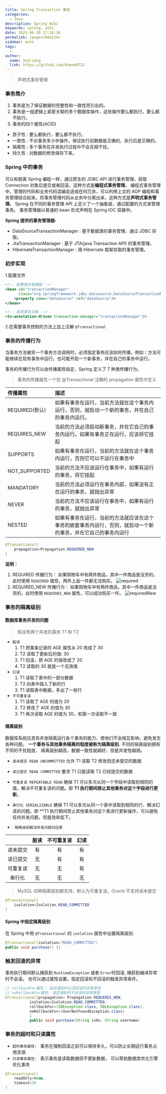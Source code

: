 ```yaml
---
title: Spring Transaction 事务
categories:
  - Java
description: Spring Wiki
keywords: spring, wiki
date: 2021-06-30 17:24:16
permalink: /pages/04a219/
sidebar: auto
tags:
  -
author:
  name: Xueliang
  link: https://github.com/Human0722
---
```

> 声明式事务管理

### 事务简介
1. 事务是为了保证数据的完整性和一致性而引出的。
2. 事务是一组逻辑上紧密关联的多个数据库操作，这些操作要么都执行，要么都不执行。
3. 事务的四个属性(ACID)
- 原子性 : 要么都执行，要么都不执行。
- 一致性 : 不论事务多少步操作，保证执行前数据是正确的，执行后是正确的。
- 隔离性 : 多个事务在并发执行过程中不会互相干扰。
- 持久性 : 对数据的修改保存下来。

### Spring 中的事务
可以和脱离 Spring 编程一样，通过原生的 JDBC API 进行事务管理，获取 Connection 对象后提交或者回滚，这种方式是**编程式事务管理**。
编程式事务管理中，管理的代码和业务代码混编会造成在吗冗余，可以利用上文的 AOP 编程和事务管理结合起来。将事务管理代码从业务中分离出来，这种方式是**声明式事务管理**。
Spring 在不同的事务管理 API 上定义了一个抽象层，通过配置的方式来管理事务。 事务管理器以普通的 bean 形式声明在 Spring IOC 容器中。

**Spring 提供的事务管理器:**

- DataSourceTransactionManager : 基于数据源的事务管理，通过 JDBC 存取。
- JtaTransactionManager : 基于 JTA(java Transaction API) 的事务管理。
- HibernateTransactionManager : 用 Hibernate 框架存取的事务管理。


### 初步实现
1.配置文件

```xml
<!-- 配置事务管理器 -->
<bean id="transactionManager"
      class="org.springframework.jdbc.datasource.DataSourceTransactionManager">
	<property name="dataSource" ref="dataSource"/>
</bean>

<!-- 启用事务注解 -->
<tx:annotation-driven transaction-manager="transactionManager"/>
```
2.在需要事务控制的方法上加上注解 `@Transactional`

### 事务的传播行为

当事务方法被另一个事务方法调用时，必须指定事务应该如何传播。例如：方法可能继续在现有事务中运行，也可能开启一个新事务，并在自己的事务中运行。

事务的传播行为可以由传播属性指定，Spring 定义了 7 种类传播行为。

> 事务的传播属性一个在 @Transactional 注解的 propagation 属性中定义

| 传播属性 |  描述 |
| :-----| :---- |
 REQUIRED(默认)| 如果有事务在运行，当前方法就在这个事务内运行，否则，就启动一个新的事务，并在自己的事务内运行。 |
| REQUIRES_NEW |  当前的方法必须启动新事务，并在它自己的事务内运行。如果有事务正在运行，应该将它挂起 |
|SUPPORTS| 如果有事务在运行，当前的方法就在这个事务内运行，否则它可以不运行在事务中|
|NOT_SUPPORTED|当前的方法不应该运行在事务中，如果有运行的事务，将它挂起|
|MANDATORY|当前的方法必须运行在事务内部，如果没有正在运行的事务，就抛出异常|
|NEVER|当前的方法不应该运行在事务中，如果有运行的事务，就抛出异常|
|NESTED|如果有事务在运行，当前的方法就应该在这个事务的嵌套事务内运行，否则，就启动一个新的事务，并在它自己的事务内运行|

```java
@Transactional(
	propagation=Propagation.REQUIRED_NEW
)
```

**说明：**
1. REQUIRED 传播行为： 如果购物车中有两件商品，其中一件商品是没货的，此时使用 `REQUIRED` 属性，两件上品一件都无法购买。
![required](/images/spring/transactional_REQUIRED.png)
2. REQUIRED_NEW 传播行为： 如果购物车中有两件商品，其中一件商品是没货的，此时使用 `REQUIRES_NEW` 属性，可以成功购买一件。
![requiredNew](/images/spring/transactional_REQUIRED_NEW.png)

### 事务的隔离级别

#### 数据库事务并发的问题
> 假设有两个并发的事务 T1 和 T2

- `脏读`
	1. T1 把某条记录的 AGE 属性从 20 改成了 30
	2. T2 读取了更新后的值: 30
	3. T1 回滚，把 AGE 的值改成了 20
	4. T2 读取的 30 就是一个无效值
- `幻读`
	1. T1 读取了表中的一部分数据
	2. T2 向表中插入了新的行
	3. T1 读取表中数据，多出了一些行
- `不可重复读`
	1. T1 读取了 AGE 的值为 20
	2. T2 修改了 AGE 的值为 30
	3. T1 再次读取 AGE 的值为 30，和第一次读取不一致

#### 隔离级别
数据库系统应具有并发隔离运行各个事务的能力，使他们不会相互影响，避免发生各种问题。 **一个事务与其他事务隔离的程度被称为隔离级别.** 不同的隔离级别拥有不同的干扰程度， 隔离级别越高，数据一致性就越好，但是并发性越弱。
- `读未提交 READ UNCOMMITTED`
	允许 T1 读取 T2 修改但还未提交的数据
- `读已提交 READ COMMITTED`
	要求 T1 只能读取 T2 已经提交的数据
- `可重复读 REPEATABLE READ`
	确保 T1 可以多次从同一个字段中读取到相同的值，解决不可重复读的问题。即 **T1 执行期间禁止其他事务对这个字段进行更新**。
- `串行化 SERIALIZABLE`
	确保 T1 可以多次从同一个表中读取到相同的行，解决幻读的问题。即 **T1 执行期间禁止其他事务对这个表进行更新操作，可以避免任何并发问题，但是效率低下。

- ` 隔离级别解决并发问题对应表`

| | 脏读|不可重复读|幻读|
|:----:|:----:|:----:|:----:
|读未提交|有|有|有|
|读已提交|无|有|有|
|可重复读|无|无|有|
|串行化|无|无|无|

> MySQL 四种隔离级别都支持，默认为可重复读。Oracle 不支持读未提交

```java
@Transactional(
	isolation=Isolation.READ_COMMITTED
)
```

#### Spring 中指定隔离级别

在 Spring 中用 `@Transactional` 的 `isolation` 属性中设置隔离级别.

```java
@Transactional(isolation="READ_COMMITTED")
public void purchase() {}
```

### 触发回滚的异常
事务执行期间默认捕获到 `RuntimeException` 或者 `Error`时回滚, 捕获到编译异常时不会滚。 也可以通过属性设置，指定回滚和不回滚的触发异常条件。

```java
// rollbackFor属性： 指定遇到时必须回滚的异常类型
// noRollbackFor属性: 指定遇到时不会滚的异常类型
@Transactional(propagation= Propagation.REQUIRES_NEW,
	       isolation=Isolation.READ_COMMITTED,
	       rollbackFor=(IOException.class, SQLException.class),
	       noRollbackFor=(UserNotFoundException.class)
	       )
	       public void purchase(String isbn, String username)
```
### 事务的超时和只读属性
- `超时事务属性: ` 事务在强制回滚之前可以保持多久，可以防止长期运行事务占用资源.
- `只读事务属性: ` 表示事务是读取数据但不更新数据， 可以帮助数据库优化引擎优化事务

```java
@Transactional(
	readOnly=true,
	timeout=30
)
```
